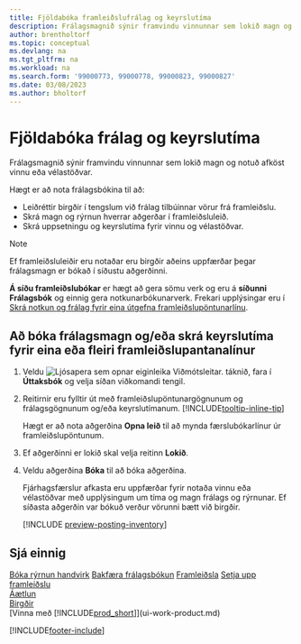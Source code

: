 ```yaml
---
title: Fjöldabóka framleiðslufrálag og keyrslutíma
description: Frálagsmagnið sýnir framvindu vinnunnar sem lokið magn og notuð afköst vinnu eða vélastöðvar.
author: brentholtorf
ms.topic: conceptual
ms.devlang: na
ms.tgt_pltfrm: na
ms.workload: na
ms.search.form: '99000773, 99000778, 99000823, 99000827'
ms.date: 03/08/2023
ms.author: bholtorf
---
```

# Fjöldabóka frálag og keyrslutíma

Frálagsmagnið sýnir framvindu vinnunnar sem lokið magn og notuð afköst vinnu eða vélastöðvar.

Hægt er að nota frálagsbókina til að:

* Leiðréttir birgðir í tengslum við frálag tilbúinnar vörur frá framleiðslu.
* Skrá magn og rýrnun hverrar aðgerðar í framleiðsluleið.
* Skrá uppsetningu og keyrslutíma fyrir vinnu og vélastöðvar.

> [!NOTE]
> Ef framleiðsluleiðir eru notaðar eru birgðir aðeins uppfærðar þegar frálagsmagn er bókað í síðustu aðgerðinni.

 **Á síðu framleiðslubókar**  er hægt að gera sömu verk og eru á  **síðunni Frálagsbók**  og einnig gera notkunarbókunarverk. Frekari upplýsingar eru í [Skrá notkun og frálag fyrir eina útgefna framleiðslupöntunarlínu](production-how-to-register-consumption-and-output.md).

## Að bóka frálagsmagn og/eða skrá keyrslutíma fyrir eina eða fleiri framleiðslupantanalínur

1. Veldu ![Ljósapera sem opnar eiginleika Viðmótsleitar.](media/ui-search/search_small.png "Segðu mér hvað þú vilt gera") táknið, fara í **Úttaksbók** og velja síðan viðkomandi tengil.  
2. Reitirnir eru fylltir út með framleiðslupöntunargögnunum og frálagsgögnunum og/eða keyrslutímanum. [!INCLUDE[tooltip-inline-tip](includes/tooltip-inline-tip_md.md)]
  
    Hægt er að nota aðgerðina **Opna leið** til að mynda færslubókarlínur úr framleiðslupöntunum.
  
3. Ef aðgerðinni er lokið skal velja reitinn **Lokið**.  
4. Veldu aðgerðina **Bóka** til að bóka aðgerðina.

    Fjárhagsfærslur afkasta eru uppfærðar fyrir notaða vinnu eða vélastöðvar með upplýsingum um tíma og magn frálags og rýrnunar. Ef síðasta aðgerðin var bókuð verður vörunni bætt við birgðir.

    [!INCLUDE [preview-posting-inventory](includes/preview-posting-inventory.md)]

## Sjá einnig

[Bóka rýrnun handvirk](production-how-to-post-scrap.md)
[Bakfæra frálagsbókun](production-how-to-reverse-output-posting.md)
[Framleiðsla](production-manage-manufacturing.md)
[Setja upp framleiðslu](production-configure-production-processes.md)  
[Áætlun](production-planning.md)  
[Birgðir](inventory-manage-inventory.md)  
[Vinna með [!INCLUDE[prod_short](includes/prod_short.md)]](ui-work-product.md)


[!INCLUDE[footer-include](includes/footer-banner.md)]
